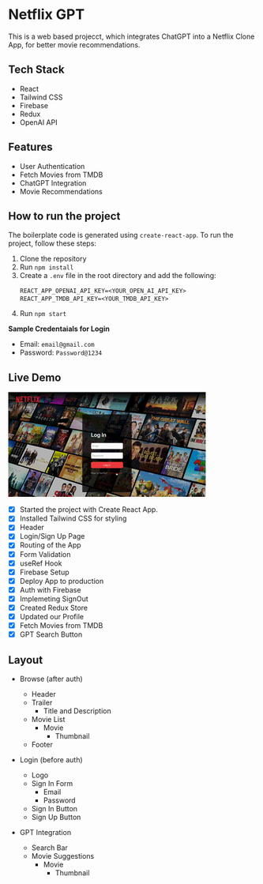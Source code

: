 # Netflix GPT

This is a web based projecct, which integrates ChatGPT into a Netflix Clone App, for better movie recommendations.

## Tech Stack

- React
- Tailwind CSS
- Firebase
- Redux
- OpenAI API

## Features

- User Authentication
- Fetch Movies from TMDB
- ChatGPT Integration
- Movie Recommendations

## How to run the project

The boilerplate code is generated using `create-react-app`. To run the project, follow these steps:

1. Clone the repository
2. Run `npm install`
3. Create a `.env` file in the root directory and add the following:
    ```
    REACT_APP_OPENAI_API_KEY=<YOUR_OPEN_AI_API_KEY>
    REACT_APP_TMDB_API_KEY=<YOUR_TMDB_API_KEY>
    ```
4. Run `npm start`

**Sample Credentaials for Login**
- Email: `email@gmail.com`
- Password: `Password@1234`

## Live Demo
![Netflix GPT](https://raw.githubusercontent.com/AnuragAnalog/netflix-gpt/main/demo.gif?token=GHSAT0AAAAAACRHGYEWNKYJZVOIXTL42L2IZS3S7VA)

- [x] Started the project with Create React App.
- [x] Installed Tailwind CSS for styling
- [x] Header
- [x] Login/Sign Up Page
- [x] Routing of the App
- [x] Form Validation
- [x] useRef Hook
- [x] Firebase Setup
- [x] Deploy App to production
- [x] Auth with Firebase
- [x] Implemeting SignOut
- [x] Created Redux Store
- [x] Updated our Profile
- [x] Fetch Movies from TMDB
- [x] GPT Search Button

## Layout

- Browse (after auth)
    - Header
    - Trailer
        - Title and Description
    - Movie List
        - Movie
            - Thumbnail
    - Footer

- Login (before auth)
    - Logo
    - Sign In Form
        - Email
        - Password
    - Sign In Button
    - Sign Up Button
- GPT Integration
    - Search Bar
    - Movie Suggestions
        - Movie
            - Thumbnail